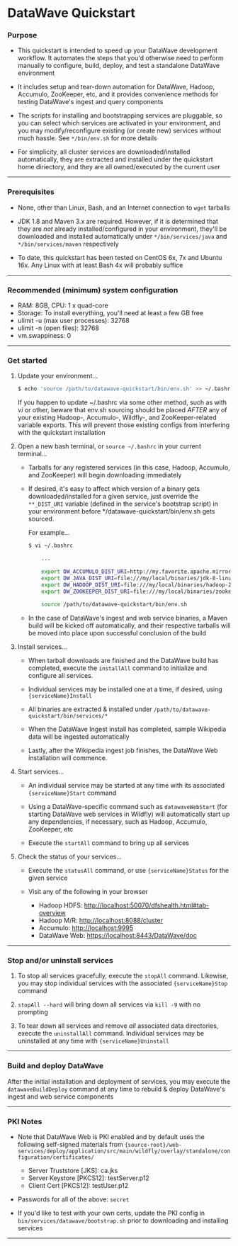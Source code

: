 # DataWave Quickstart

### Purpose

* This quickstart is intended to speed up your DataWave development 
workflow. It automates the steps that you'd otherwise need to perform
manually to configure, build, deploy, and test a standalone DataWave 
environment

* It includes setup and tear-down automation for DataWave, Hadoop, Accumulo,
ZooKeeper, etc, and it provides convenience methods for testing DataWave's
ingest and query components

* The scripts for installing and bootstrapping services are pluggable, so
you can select which services are activated in your environment, and you may 
modify/reconfigure existing (or create new) services without much hassle.
See `*/bin/env.sh` for more details

* For simplicity, all cluster services are downloaded/installed automatically,
they are extracted and installed under the quickstart home diriectory, and they
are all owned/executed by the current user

---

### Prerequisites

* None, other than Linux, Bash, and an Internet connection to `wget` tarballs

* JDK 1.8 and Maven 3.x are required. However, if it is determined that they are
*not* already installed/configured in your environment, they'll be downloaded and
installed automatically under `*/bin/services/java` and `*/bin/services/maven`
respectively

* To date, this quickstart has been tested on CentOS 6x, 7x and Ubuntu 16x. Any
Linux with at least Bash 4x will probably suffice

---

### Recommended (minimum) system configuration

* RAM: 8GB, CPU: 1 x quad-core
* Storage: To install everything, you'll need at least a few GB free
* ulimit -u (max user processes): 32768
* ulimit -n (open files): 32768
* vm.swappiness: 0

---

### Get started

1. Update your environment...
    ```bash
    $ echo 'source /path/to/datawave-quickstart/bin/env.sh' >> ~/.bashrc 
    ```
    If you happen to update ~/.bashrc via some other method, such as with *vi* or other, beware that
    env.sh sourcing should be placed *AFTER* any of your existing Hadoop-, Accumulo-, Wildfly-, and
    ZooKeeper-related variable exports. This will prevent those existing configs from interfering
    with the quickstart installation

2. Open a new bash terminal, or ` source ~/.bashrc ` in your current terminal...

    * Tarballs for any registered services (in this case, Hadoop, Accumulo, and ZooKeeper) 
      will begin downloading immediately

    * If desired, it's easy to affect which version of a binary gets downloaded/installed
      for a given service, just override the ` **_DIST_URI ` variable (defined in the service's 
      bootstrap script) in your environment before */datawave-quickstart/bin/env.sh gets sourced.
      
      For example...
      ```bash
      $ vi ~/.bashrc

          ...
  
          export DW_ACCUMULO_DIST_URI=http://my.favorite.apache.mirror/accumulo/1.8.X/accumulo-1.8.X-bin.tar.gz
          export DW_JAVA_DIST_URI=file:///my/local/binaries/jdk-8-linux-x64.tar.gz
          export DW_HADOOP_DIST_URI=file:///my/local/binaries/hadoop-2.6.0-cdh5.9.1.tar.gz
          export DW_ZOOKEEPER_DIST_URI=file:///my/local/binaries/zookeeper-3.4.5-cdh5.9.1.tar.gz
  
          source /path/to/datawave-quickstart/bin/env.sh
      ``` 

    * In the case of DataWave's ingest and web service binaries, a Maven build will be kicked
      off automatically, and their respective tarballs will be moved into place upon successful
      conclusion of the build
      
3. Install services...

    * When tarball downloads are finished and the DataWave build has completed, execute the 
    ` installAll ` command to initialize and configure all services.
      
    * Individual services may be installed one at a time, if desired, using ` {serviceName}Install `

    * All binaries are extracted & installed under ` /path/to/datawave-quickstart/bin/services/* `
    
    * When the DataWave Ingest install has completed, sample Wikipedia data will be ingested 
      automatically
      
    * Lastly, after the Wikipedia ingest job finishes, the DataWave Web installation will commence. 

4. Start services...

    * An individual service may be started at any time with its associated ` {serviceName}Start ` command
    
    * Using a DataWave-specific command such as ` datawaveWebStart ` (for starting DataWave web services in Wildfly) 
      will automatically start up any dependencies, if necessary, such as Hadoop, Accumulo, ZooKeeper, etc

    * Execute the ` startAll ` command to bring up all services

5. Check the status of your services...

   * Execute the ` statusAll ` command, or use ` {serviceName}Status ` for the given service
   
   * Visit any of the following in your browser
       * Hadoop HDFS:  <http://localhost:50070/dfshealth.html#tab-overview>
       * Hadoop M/R:   <http://localhost:8088/cluster>
       * Accumulo:     <http://localhost:9995>
       * DataWave Web: <https://localhost:8443/DataWave/doc>
   
---

### Stop and/or uninstall services

1. To stop all services gracefully, execute the ` stopAll ` command. Likewise, you may stop individual services
   with the associated ` {serviceName}Stop ` command
   
2. ` stopAll --hard ` will bring down all services via ` kill -9 ` with no prompting

3. To tear down all services and remove *all* associated data directories, execute the ` uninstallAll `
   command. Individual services may be uninstalled at any time with ` {serviceName}Uninstall `

---

### Build and deploy DataWave

After the initial installation and deployment of services, you may execute the ` datawaveBuildDeploy ` command
at any time to rebuild & deploy DataWave's ingest and web service components

---

### PKI Notes
    
* Note that DataWave Web is PKI enabled and by default uses the following self-signed materials from
`{source-root}/web-services/deploy/application/src/main/wildfly/overlay/standalone/configuration/certificates/`

    * Server Truststore [JKS]: ca.jks
    * Server Keystore [PKCS12]: testServer.p12
    * Client Cert [PKCS12]: testUser.p12
        
* Passwords for all of the above: `secret`

* If you'd like to test with your own certs, update the PKI config in ` bin/services/datawave/bootstrap.sh `
  prior to downloading and installing services

---
